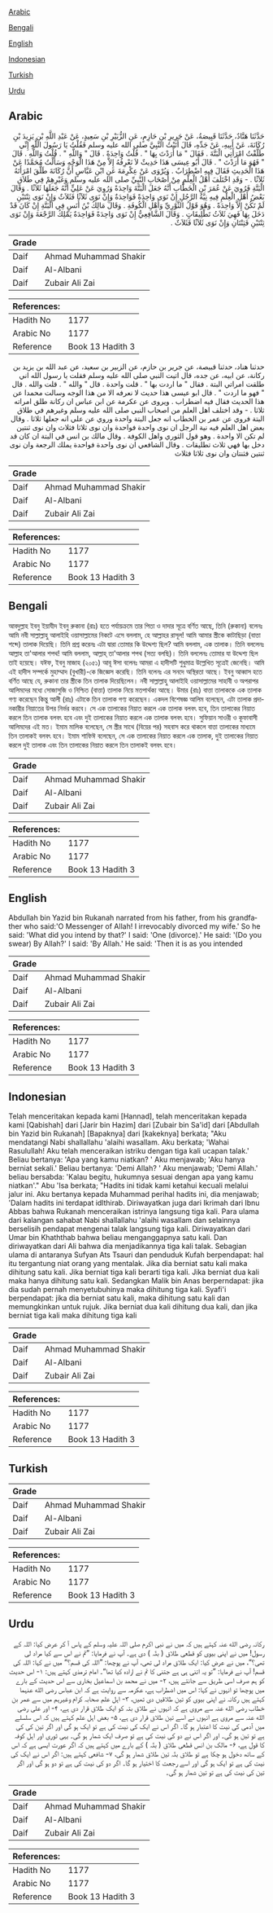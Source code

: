 [Arabic](#arabic)

[Bengali](#bengali)

[English](#english)

[Indonesian](#indonesian)

[Turkish](#turkish)

[Urdu](#urdu)

## Arabic


<div dir="rtl" lang="ar" style={{fontSize:'larger',backgroundColor:'#f8f9fa',padding:20}}>
حَدَّثَنَا هَنَّادٌ، حَدَّثَنَا قَبِيصَةُ، عَنْ جَرِيرِ بْنِ حَازِمٍ، عَنِ الزُّبَيْرِ بْنِ سَعِيدٍ، عَنْ عَبْدِ اللَّهِ بْنِ يَزِيدَ بْنِ رُكَانَةَ، عَنْ أَبِيهِ، عَنْ جَدِّهِ، قَالَ أَتَيْتُ النَّبِيَّ صلى الله عليه وسلم فَقُلْتُ يَا رَسُولَ اللَّهِ إِنِّي طَلَّقْتُ امْرَأَتِي الْبَتَّةَ ‏.‏ فَقَالَ ‏"‏ مَا أَرَدْتَ بِهَا ‏"‏ ‏.‏ قُلْتُ وَاحِدَةً ‏.‏ قَالَ ‏"‏ وَاللَّهِ ‏"‏ ‏.‏ قُلْتُ وَاللَّهِ ‏.‏ قَالَ ‏"‏ فَهُوَ مَا أَرَدْتَ ‏"‏ ‏.‏ قَالَ أَبُو عِيسَى هَذَا حَدِيثٌ لاَ نَعْرِفُهُ إِلاَّ مِنْ هَذَا الْوَجْهِ وَسَأَلْتُ مُحَمَّدًا عَنْ هَذَا الْحَدِيثِ فَقَالَ فِيهِ اضْطِرَابٌ ‏.‏ وَيُرْوَى عَنْ عِكْرِمَةَ عَنِ ابْنِ عَبَّاسٍ أَنَّ رُكَانَةَ طَلَّقَ امْرَأَتَهُ ثَلاَثًا ‏.‏ - وَقَدِ اخْتَلَفَ أَهْلُ الْعِلْمِ مِنْ أَصْحَابِ النَّبِيِّ صلى الله عليه وسلم وَغَيْرِهِمْ فِي طَلاَقِ الْبَتَّةِ فَرُوِيَ عَنْ عُمَرَ بْنِ الْخَطَّابِ أَنَّهُ جَعَلَ الْبَتَّةَ وَاحِدَةً وَرُوِيَ عَنْ عَلِيٍّ أَنَّهُ جَعَلَهَا ثَلاَثًا ‏.‏ وَقَالَ بَعْضُ أَهْلِ الْعِلْمِ فِيهِ نِيَّةُ الرَّجُلِ إِنْ نَوَى وَاحِدَةً فَوَاحِدَةٌ وَإِنْ نَوَى ثَلاَثًا فَثَلاَثٌ وَإِنْ نَوَى ثِنْتَيْنِ لَمْ تَكُنْ إِلاَّ وَاحِدَةً ‏.‏ وَهُوَ قَوْلُ الثَّوْرِيِّ وَأَهْلِ الْكُوفَةِ ‏.‏ وَقَالَ مَالِكُ بْنُ أَنَسٍ فِي الْبَتَّةِ إِنْ كَانَ قَدْ دَخَلَ بِهَا فَهِيَ ثَلاَثُ تَطْلِيقَاتٍ ‏.‏ وَقَالَ الشَّافِعِيُّ إِنْ نَوَى وَاحِدَةً فَوَاحِدَةٌ يَمْلِكُ الرَّجْعَةَ وَإِنْ نَوَى ثِنْتَيْنِ فَثِنْتَانِ وَإِنْ نَوَى ثَلاَثًا فَثَلاَثٌ ‏.‏
</div>
<div style={{backgroundColor:'#f8f9fa',padding:20, marginBottom: 10}}><table> <thead> <tr> <th>Grade</th> <th></th> </tr> </thead> <tbody> <tr><td>Daif</td><td>Ahmad Muhammad Shakir</td></tr><tr><td>Daif</td><td>Al-Albani</td></tr><tr><td>Daif</td><td>Zubair Ali Zai</td></tr></tbody></table><table> <thead> <tr> <th>References:</th> <th></th> </tr> </thead> <tbody><tr><td>Hadith No</td><td>1177</td></tr><tr><td>Arabic No</td><td>1177</td></tr><tr><td>Reference</td><td>Book 13 Hadith 3</td></tr></tbody></table></div>


<div dir="rtl" lang="ar" style={{fontSize:'larger',backgroundColor:'#f8f9fa',padding:20}}>
حدثنا هناد، حدثنا قبيصة، عن جرير بن حازم، عن الزبير بن سعيد، عن عبد الله بن يزيد بن ركانة، عن ابيه، عن جده، قال اتيت النبي صلى الله عليه وسلم فقلت يا رسول الله اني طلقت امراتي البتة . فقال " ما اردت بها " . قلت واحدة . قال " والله " . قلت والله . قال " فهو ما اردت " . قال ابو عيسى هذا حديث لا نعرفه الا من هذا الوجه وسالت محمدا عن هذا الحديث فقال فيه اضطراب . ويروى عن عكرمة عن ابن عباس ان ركانة طلق امراته ثلاثا . - وقد اختلف اهل العلم من اصحاب النبي صلى الله عليه وسلم وغيرهم في طلاق البتة فروي عن عمر بن الخطاب انه جعل البتة واحدة وروي عن علي انه جعلها ثلاثا . وقال بعض اهل العلم فيه نية الرجل ان نوى واحدة فواحدة وان نوى ثلاثا فثلاث وان نوى ثنتين لم تكن الا واحدة . وهو قول الثوري واهل الكوفة . وقال مالك بن انس في البتة ان كان قد دخل بها فهي ثلاث تطليقات . وقال الشافعي ان نوى واحدة فواحدة يملك الرجعة وان نوى ثنتين فثنتان وان نوى ثلاثا فثلاث
</div>
<div style={{backgroundColor:'#f8f9fa',padding:20, marginBottom: 10}}><table> <thead> <tr> <th>Grade</th> <th></th> </tr> </thead> <tbody> <tr><td>Daif</td><td>Ahmad Muhammad Shakir</td></tr><tr><td>Daif</td><td>Al-Albani</td></tr><tr><td>Daif</td><td>Zubair Ali Zai</td></tr></tbody></table><table> <thead> <tr> <th>References:</th> <th></th> </tr> </thead> <tbody><tr><td>Hadith No</td><td>1177</td></tr><tr><td>Arabic No</td><td>1177</td></tr><tr><td>Reference</td><td>Book 13 Hadith 3</td></tr></tbody></table></div>

## Bengali


<div dir="ltr" lang="bn" style={{fontSize:'larger',backgroundColor:'#f8f9fa',padding:20}}>
আবদুল্লাহ ইবনু ইয়াযীদ ইবনু রুকানা (রাঃ) হতে পর্যায়ক্রমে তার পিতা ও দাদার সূত্রে বর্ণিত আছে, তিনি (রুকানা) বলেনঃ আমি নবী সাল্লাল্লাহু আলাইহি ওয়াসাল্লামের নিকটে এসে বললাম, হে আল্লাহর রাসূল! আমি আমার স্ত্রীকে কাটাছিড়া (বাত্তা শব্দে) তালাক দিয়েছি। তিনি প্রশ্ন করেনঃ এটা দ্বারা তোমার কি উদ্দেশ্য ছিল? আমি বললাম, এক তালাক। তিনি বললেনঃ আল্লাহ তা'আলার শপথ! আমি বললাম, আল্লাহ্ তা'আলার শপথ (সত্য বলছি)। তিনি বললেনঃ তোমার যা উদ্দেশ্য ছিল তাই হয়েছে। যঈফ, ইবনু মাজাহ (২০৫১) আবূ ঈসা বলেনঃ আমরা এ হাদীসটি শুধুমাত্র উল্লেখিত সূত্রেই জেনেছি। আমি এই হাদীস সম্পর্কে মুহাম্মাদ (বুখারী)-কে জিজ্ঞেস করেছি। তিনি বলেনঃ এর সনদে অস্থিরতা আছে। ইবনু আব্বাস হতে বর্ণিত আছে যে, রুকানা তার স্ত্রীকে তিন তালাক দিয়েছিলেন। নবী সাল্লাল্লাহু আলাইহি ওয়াসাল্লামের সাহাবী ও অপরাপর আলিমদের মধ্যে সোজাসুজি ও নিশ্চিত (বাত্তা) তালাক নিয়ে মতপার্থক্য আছে। উমার (রাঃ) বাত্তা তালাককে এক তালাক গণ্য করেছেন কিন্তু আলী (রাঃ) এটাকে তিন তালাক গণ্য করেছেন। একদল বিশেষজ্ঞ আলিম বলেছেন, এটা তালাক প্রদানকারীর নিয়াতের উপর নির্ভর করবে। সে এক তালাকের নিয়াত করলে এক তালাক বলবৎ হবে, তিন তালাকের নিয়াত করলে তিন তালাক বলবৎ হবে এবং দুই তালাকের নিয়াত করলে এক তালাক বলবৎ হবে। সুফিয়ান সাওরী ও কূফাবাসী আলিমদের এই মত। ইমাম মালিক বলেছেন, সে স্ত্রীর সাথে (বিয়ের পর) সহবাস করে থাকলে বাত্তা তালাকের মাধ্যমে তিন তালাকই বলবৎ হবে। ইমাম শাফিঈ বলেছেন, সে এক তালাকের নিয়াত করলে এক তালাক, দুই তালাকের নিয়াত করলে দুই তালাক এবং তিন তালাকের নিয়াত করলে তিন তালাকই বলবৎ হবে।
</div>
<div style={{backgroundColor:'#f8f9fa',padding:20, marginBottom: 10}}><table> <thead> <tr> <th>Grade</th> <th></th> </tr> </thead> <tbody> <tr><td>Daif</td><td>Ahmad Muhammad Shakir</td></tr><tr><td>Daif</td><td>Al-Albani</td></tr><tr><td>Daif</td><td>Zubair Ali Zai</td></tr></tbody></table><table> <thead> <tr> <th>References:</th> <th></th> </tr> </thead> <tbody><tr><td>Hadith No</td><td>1177</td></tr><tr><td>Arabic No</td><td>1177</td></tr><tr><td>Reference</td><td>Book 13 Hadith 3</td></tr></tbody></table></div>

## English


<div dir="ltr" lang="en" style={{fontSize:'larger',backgroundColor:'#f8f9fa',padding:20}}>
Abdullah bin Yazid bin Rukanah narrated from his father, from his grandfather who said:'O Messenger of Allah! I irrevocably divorced my wife.' So he said: 'What did you intend by that?' I said: 'One (divorce).' He said: '(Do you swear) By Allah?' I said: 'By Allah.' He said: 'Then it is as you intended
</div>
<div style={{backgroundColor:'#f8f9fa',padding:20, marginBottom: 10}}><table> <thead> <tr> <th>Grade</th> <th></th> </tr> </thead> <tbody> <tr><td>Daif</td><td>Ahmad Muhammad Shakir</td></tr><tr><td>Daif</td><td>Al-Albani</td></tr><tr><td>Daif</td><td>Zubair Ali Zai</td></tr></tbody></table><table> <thead> <tr> <th>References:</th> <th></th> </tr> </thead> <tbody><tr><td>Hadith No</td><td>1177</td></tr><tr><td>Arabic No</td><td>1177</td></tr><tr><td>Reference</td><td>Book 13 Hadith 3</td></tr></tbody></table></div>

## Indonesian


<div dir="ltr" lang="id" style={{fontSize:'larger',backgroundColor:'#f8f9fa',padding:20}}>
Telah menceritakan kepada kami [Hannad], telah menceritakan kepada kami [Qabishah] dari [Jarir bin Hazim] dari [Zubair bin Sa'id] dari [Abdullah bin Yazid bin Rukanah] [Bapaknya] dari [kakeknya] berkata; "Aku mendatangi Nabi shallallahu 'alaihi wasallam. Aku berkata; 'Wahai Rasulullah! Aku telah menceraikan istriku dengan tiga kali ucapan talak.' Beliau bertanya: 'Apa yang kamu niatkan? ' Aku menjawab; 'Aku hanya berniat sekali.' Beliau bertanya: 'Demi Allah? ' Aku menjawab; 'Demi Allah.' beliau bersabda: 'Kalau begitu, hukumnya sesuai dengan apa yang kamu niatkan'." Abu 'Isa berkata; "Hadits ini tidak kami ketahui kecuali melalui jalur ini. Aku bertanya kepada Muhammad perihal hadits ini, dia menjawab; 'Dalam hadits ini terdapat idlthirab. Diriwayatkan juga dari Ikrimah dari Ibnu Abbas bahwa Rukanah menceraikan istrinya langsung tiga kali. Para ulama dari kalangan sahabat Nabi shallallahu 'alaihi wasallam dan selainnya berselisih pendapat mengenai talak langsung tiga kali. Diriwayatkan dari Umar bin Khaththab bahwa beliau menganggapnya satu kali. Dan diriwayatkan dari Ali bahwa dia menjadikannya tiga kali talak. Sebagian ulama di antaranya Sufyan Ats Tsauri dan penduduk Kufah berpendapat: hal itu tergantung niat orang yang mentalak. Jika dia berniat satu kali maka dihitung satu kali. Jika berniat tiga kali berarti tiga kali. Jika berniat dua kali maka hanya dihitung satu kali. Sedangkan Malik bin Anas berperndapat: jika dia sudah pernah menyetubuhinya maka dihitung tiga kali. Syafi'i berpendapat: jika dia berniat satu kali, maka dihitung satu kali dan memungkinkan untuk rujuk. Jika berniat dua kali dihitung dua kali, dan jika berniat tiga kali maka dihitung tiga kali
</div>
<div style={{backgroundColor:'#f8f9fa',padding:20, marginBottom: 10}}><table> <thead> <tr> <th>Grade</th> <th></th> </tr> </thead> <tbody> <tr><td>Daif</td><td>Ahmad Muhammad Shakir</td></tr><tr><td>Daif</td><td>Al-Albani</td></tr><tr><td>Daif</td><td>Zubair Ali Zai</td></tr></tbody></table><table> <thead> <tr> <th>References:</th> <th></th> </tr> </thead> <tbody><tr><td>Hadith No</td><td>1177</td></tr><tr><td>Arabic No</td><td>1177</td></tr><tr><td>Reference</td><td>Book 13 Hadith 3</td></tr></tbody></table></div>

## Turkish


<div dir="ltr" lang="tr" style={{fontSize:'larger',backgroundColor:'#f8f9fa',padding:20}}>

</div>
<div style={{backgroundColor:'#f8f9fa',padding:20, marginBottom: 10}}><table> <thead> <tr> <th>Grade</th> <th></th> </tr> </thead> <tbody> <tr><td>Daif</td><td>Ahmad Muhammad Shakir</td></tr><tr><td>Daif</td><td>Al-Albani</td></tr><tr><td>Daif</td><td>Zubair Ali Zai</td></tr></tbody></table><table> <thead> <tr> <th>References:</th> <th></th> </tr> </thead> <tbody><tr><td>Hadith No</td><td>1177</td></tr><tr><td>Arabic No</td><td>1177</td></tr><tr><td>Reference</td><td>Book 13 Hadith 3</td></tr></tbody></table></div>

## Urdu


<div dir="rtl" lang="ur" style={{fontSize:'larger',backgroundColor:'#f8f9fa',padding:20}}>
رکانہ رضی الله عنہ کہتے ہیں کہ میں نے نبی اکرم صلی اللہ علیہ وسلم کے پاس آ کر عرض کیا: اللہ کے رسول! میں نے اپنی بیوی کو قطعی طلاق ( بتّہ ) دی ہے۔ آپ نے فرمایا: ”تم نے اس سے کیا مراد لی تھی؟“، میں نے عرض کیا: ایک طلاق مراد لی تھی، آپ نے پوچھا: ”اللہ کی قسم؟“ میں نے کہا: اللہ کی قسم! آپ نے فرمایا: ”تو یہ اتنی ہی ہے جتنی کا تم نے ارادہ کیا تھا“۔ امام ترمذی کہتے ہیں: ۱- اس حدیث کو ہم صرف اسی طریق سے جانتے ہیں، ۲- میں نے محمد بن اسماعیل بخاری سے اس حدیث کے بارے میں پوچھا تو انہوں نے کہا: اس میں اضطراب ہے، عکرمہ سے روایت ہے کہ ابن عباس رضی الله عنہما کہتے ہیں رکانہ نے اپنی بیوی کو تین طلاقیں دی تھیں، ۳- اہل علم صحابہ کرام وغیرہم میں سے عمر بن خطاب رضی الله عنہ سے مروی ہے کہ انہوں نے طلاق بتہ کو ایک طلاق قرار دی ہے، ۴- اور علی رضی الله عنہ سے مروی ہے انہوں نے اسے تین طلاق قرار دی ہے، ۵- بعض اہل علم کہتے ہیں کہ اس سلسلے میں آدمی کی نیت کا اعتبار ہو گا۔ اگر اس نے ایک کی نیت کی ہے تو ایک ہو گی اور اگر تین کی کی ہے تو تین ہو گی۔ اور اگر اس نے دو کی نیت کی ہے تو صرف ایک شمار ہو گی۔ یہی ثوری اور اہل کوفہ کا قول ہے، ۶- مالک بن انس قطعی طلاق ( بتّہ ) کے بارے میں کہتے ہیں کہ اگر عورت ایسی ہے کہ اس کے ساتھ دخول ہو چکا ہے تو طلاق بتّہ تین طلاق شمار ہو گی، ۷- شافعی کہتے ہیں: اگر اس نے ایک کی نیت کی ہے تو ایک ہو گی اور اسے رجعت کا اختیار ہو گا۔ اگر دو کی نیت کی ہے تو دو ہو گی اور اگر تین کی نیت کی ہے تو تین شمار ہو گی۔
</div>
<div style={{backgroundColor:'#f8f9fa',padding:20, marginBottom: 10}}><table> <thead> <tr> <th>Grade</th> <th></th> </tr> </thead> <tbody> <tr><td>Daif</td><td>Ahmad Muhammad Shakir</td></tr><tr><td>Daif</td><td>Al-Albani</td></tr><tr><td>Daif</td><td>Zubair Ali Zai</td></tr></tbody></table><table> <thead> <tr> <th>References:</th> <th></th> </tr> </thead> <tbody><tr><td>Hadith No</td><td>1177</td></tr><tr><td>Arabic No</td><td>1177</td></tr><tr><td>Reference</td><td>Book 13 Hadith 3</td></tr></tbody></table></div>